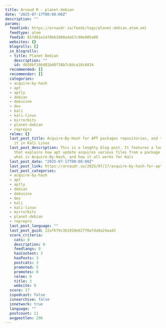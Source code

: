 ```yaml
---
title: Arnaud R - planet-debian
date: "2025-07-17T00:00:00Z"
description: ""
params:
  feedlink: https://arnaudr.io/feeds/tags/planet-debian.atom.xml
  feedtype: atom
  feedid: 017d81e1470b61080ada57c98e905e00
  websites: {}
  blogrolls: []
  in_blogrolls:
  - title: Planet Debian
    description: ""
    id: 4b58bf166d81bd8f38b7c8dca18c6834
  recommended: []
  recommender: []
  categories:
  - acquire-by-hash
  - apt
  - aptly
  - debian
  - debusine
  - dev
  - kali
  - kali-linux
  - mirrorbits
  - planet-debian
  - reprepro
  relme: {}
  last_post_title: Acquire-By-Hash for APT packages repositories, and the lack of
    it in Kali Linux
  last_post_description: This is a lenghty blog post. It features a long introduction
    that explains how apt update acquires various files from a package repository,
    what is Acquire-By-Hash, and how it all works for Kali
  last_post_date: "2025-07-17T00:00:00Z"
  last_post_link: https://arnaudr.io/2025/07/17/acquire-by-hash-for-apt-packages-repositories-and-the-lack-of-it-in-kali-linux/
  last_post_categories:
  - acquire-by-hash
  - apt
  - aptly
  - debian
  - debusine
  - dev
  - kali
  - kali-linux
  - mirrorbits
  - planet-debian
  - reprepro
  last_post_language: ""
  last_post_guid: 22af679c361910e62770a7da0a24aad3
  score_criteria:
    cats: 0
    description: 0
    feedlangs: 0
    hasContent: 3
    hasPosts: 3
    postcats: 3
    promoted: 5
    promotes: 0
    relme: 0
    title: 3
    website: 0
  score: 17
  ispodcast: false
  isnoarchive: false
  innetwork: true
  language: ""
  postcount: 11
  avgpostlen: 296
---
```

